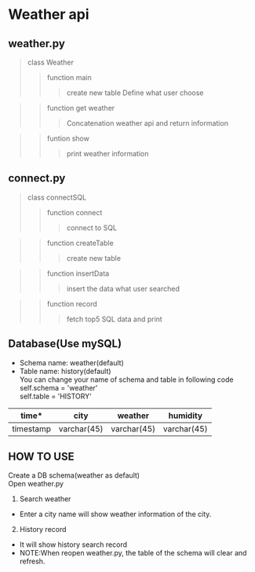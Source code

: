 Weather api
============

weather.py
------------
> class Weather
>> function main
>>> create new table
>>> Define what user choose

>> function get weather
>>> Concatenation weather api and return information

>> funtion show
>>> print weather information

connect.py
------------
> class connectSQL
>> function connect
>>> connect to SQL

>> function createTable
>>> create new table

>> function insertData
>>> insert the data what user searched

>> function record
>>> fetch top5 SQL data and print

Database(Use mySQL)
---------------
* Schema name: weather(default)  
* Table name: history(default)  
You can change your name of schema and table in following code  
self.schema = 'weather'  
self.table = 'HISTORY'  

| time*      | city     | weather     | humidity     |
| ---------- | :-----------:  | :-----------: | :-----------: |
| timestamp     | varchar(45)     | varchar(45)     | varchar(45)     |

HOW TO USE
------------
Create a DB schema(weather as default)  
Open weather.py
1. Search weather
* Enter a city name will show weather information of the city.
2. History record
* It will show history search record
* NOTE:When reopen weather.py, the table of the schema will clear and refresh.
